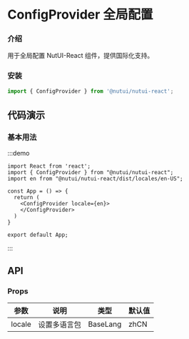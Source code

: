 # ConfigProvider 全局配置

### 介绍

用于全局配置 NutUI-React 组件，提供国际化支持。

### 安装

``` javascript
import { ConfigProvider } from '@nutui/nutui-react';
```

## 代码演示

### 基本用法

:::demo

```tsx
import React from 'react';
import { ConfigProvider } from "@nutui/nutui-react";
import en from "@nutui/nutui-react/dist/locales/en-US";

const App = () => {
  return (
    <ConfigProvider locale={en}>
    </ConfigProvider>
  )
}

export default App;
```

:::

## API

### Props

| 参数         | 说明                         | 类型   | 默认值           |
|--------------|----------------------------|--------|-----------------|
| locale         | 设置多语言包                     | BaseLang | zhCN                |
